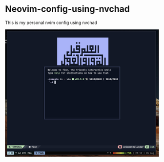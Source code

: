 # Neovim-config-using-nvchad
This is my personal nvim config using nvchad 

![image of nvim](https://github.com/AnimeshTalukdar/Neovim-config-using-nvchad/blob/main/nvim-with-nvchad-autorunsetup.jpg?raw=true)
